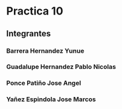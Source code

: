 # Practica 10
## Integrantes
### Barrera Hernandez Yunue
### Guadalupe Hernandez Pablo Nicolas
### Ponce Patiño Jose Angel
### Yañez Espindola Jose Marcos
